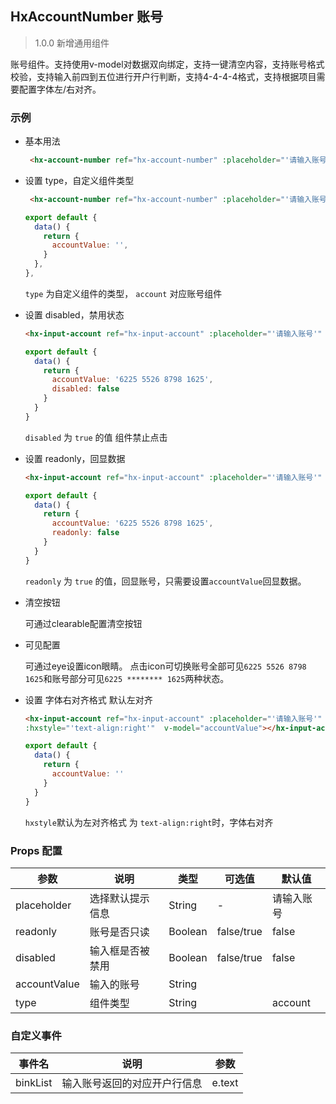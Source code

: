 ## HxAccountNumber 账号

> 1.0.0 新增通用组件

账号组件。支持使用v-model对数据双向绑定，支持一键清空内容，支持账号格式校验，支持输入前四到五位进行开户行判断，支持4-4-4-4格式，支持根据项目需要配置字体左/右对齐。

### 示例

- 基本用法

  ```html
   <hx-account-number ref="hx-account-number" :placeholder="'请输入账号'" :label="'账号'" :type="'account'" @binkList="binkList" v-model="accountValue"></hx-account-number>
  ```


- 设置 type，自定义组件类型

  ```html
   <hx-account-number ref="hx-account-number" :placeholder="'请输入账号'" :label="'账号'" :type="'account'" @binkList="binkList" v-model="accountValue"></hx-account-number>
  ```
  ```js
  export default {
    data() {
      return {
        accountValue: '',
      }
    },
  },
  ```

  `type` 为自定义组件的类型， `account` 对应账号组件

- 设置 disabled，禁用状态

  ```html
  <hx-input-account ref="hx-input-account" :placeholder="'请输入账号'" :label="'账号'" :type="'account'" :disabled="true" @binkList="binkList" v-model="accountValue"></hx-input-account>
  ```
  ```js
  export default {
    data() {
      return {
        accountValue: '6225 5526 8798 1625',
        disabled: false
      }
    }
  }
  ```

  `disabled` 为 `true` 的值 组件禁止点击

- 设置 readonly，回显数据

  ```html
  <hx-input-account ref="hx-input-account" :placeholder="'请输入账号'" :label="'账号'" :type="'account'" :readonly="true" :eye="eye" @binkList="binkList" v-model="accountValue"></hx-input-account>
  ```
  ```js
  export default {
    data() {
      return {
        accountValue: '6225 5526 8798 1625',
        readonly: false
      }
    }
  }
  ```

  `readonly` 为 `true` 的值，回显账号，只需要设置`accountValue`回显数据。

- 清空按钮

  可通过clearable配置清空按钮

- 可见配置

  可通过eye设置icon眼睛。
  点击icon可切换账号全部可见`6225 5526 8798 1625`和账号部分可见`6225 ******** 1625`两种状态。

- 设置 字体右对齐格式 默认左对齐

  ```html
  <hx-input-account ref="hx-input-account" :placeholder="'请输入账号'" :label="'账号'" :type="'account'" @binkList="binkList" 
  :hxstyle="'text-align:right'"  v-model="accountValue"></hx-input-account>
  ```
  ```js
  export default {
    data() {
      return {
        accountValue: ''  
      }
    }
  }
  ```
    `hxstyle`默认为左对齐格式 为 `text-align:right`时，字体右对齐 
### Props 配置

| 参数 | 说明 | 类型 | 可选值 | 默认值 |
| - | - | - | - | - |
| placeholder | 选择默认提示信息 | String | - | 请输入账号 |
| readonly | 账号是否只读 | Boolean | false/true | false |
| disabled | 输入框是否被禁用 | Boolean | false/true | false |
| accountValue | 输入的账号 | String |  |  |
| type | 组件类型 | String |  | account |

### 自定义事件

| 事件名 | 说明 | 参数 |
| - | - | - |
| binkList | 输入账号返回的对应开户行信息 | e.text|